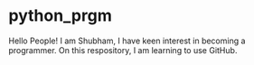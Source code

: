 # python_prgm

Hello People!
I am Shubham, I have keen interest in becoming a programmer. 
On this respository, I am learning to use GitHub.
